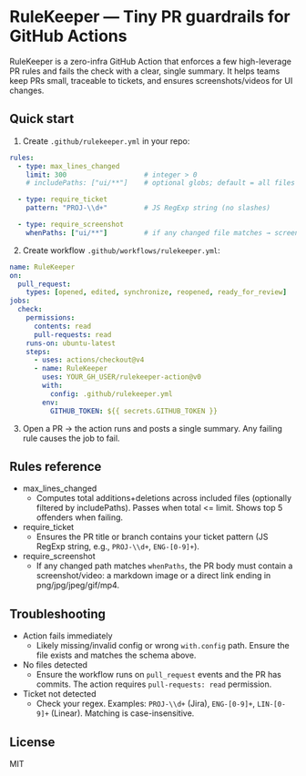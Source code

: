 # RuleKeeper — Tiny PR guardrails for GitHub Actions

RuleKeeper is a zero-infra GitHub Action that enforces a few high-leverage PR rules and fails the check with a clear, single summary. It helps teams keep PRs small, traceable to tickets, and ensures screenshots/videos for UI changes.

## Quick start

1. Create `.github/rulekeeper.yml` in your repo:

```yaml
rules:
  - type: max_lines_changed
    limit: 300                   # integer > 0
    # includePaths: ["ui/**"]    # optional globs; default = all files

  - type: require_ticket
    pattern: "PROJ-\\d+"         # JS RegExp string (no slashes)

  - type: require_screenshot
    whenPaths: ["ui/**"]         # if any changed file matches → screenshot/video required
```

2. Create workflow `.github/workflows/rulekeeper.yml`:

```yaml
name: RuleKeeper
on:
  pull_request:
    types: [opened, edited, synchronize, reopened, ready_for_review]
jobs:
  check:
    permissions:
      contents: read
      pull-requests: read
    runs-on: ubuntu-latest
    steps:
      - uses: actions/checkout@v4
      - name: RuleKeeper
        uses: YOUR_GH_USER/rulekeeper-action@v0
        with:
          config: .github/rulekeeper.yml
        env:
          GITHUB_TOKEN: ${{ secrets.GITHUB_TOKEN }}
```

3. Open a PR → the action runs and posts a single summary. Any failing rule causes the job to fail.

## Rules reference

- max_lines_changed
  - Computes total additions+deletions across included files (optionally filtered by includePaths). Passes when total <= limit. Shows top 5 offenders when failing.
- require_ticket
  - Ensures the PR title or branch contains your ticket pattern (JS RegExp string, e.g., `PROJ-\\d+`, `ENG-[0-9]+`).
- require_screenshot
  - If any changed path matches `whenPaths`, the PR body must contain a screenshot/video: a markdown image or a direct link ending in png/jpg/jpeg/gif/mp4.

## Troubleshooting

- Action fails immediately
  - Likely missing/invalid config or wrong `with.config` path. Ensure the file exists and matches the schema above.
- No files detected
  - Ensure the workflow runs on `pull_request` events and the PR has commits. The action requires `pull-requests: read` permission.
- Ticket not detected
  - Check your regex. Examples: `PROJ-\\d+` (Jira), `ENG-[0-9]+`, `LIN-[0-9]+` (Linear). Matching is case-insensitive.

## License

MIT
